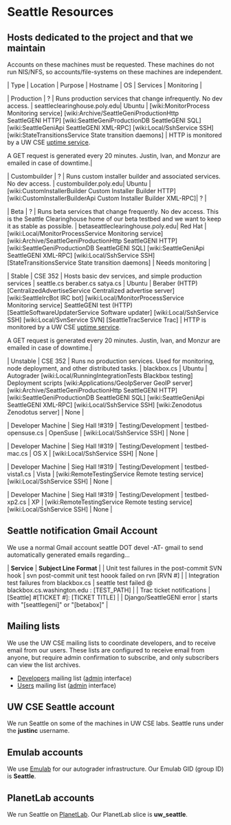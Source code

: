 # Seattle Resources

## Hosts dedicated to the project and that we maintain

Accounts on these machines must be requested. These machines do not run NIS/NFS, so accounts/file-systems on these machines are independent.

| Type | Location | Purpose | Hostname | OS | Services | Monitoring |

| Production | ? | Runs production services that change infrequently. 
 No dev access. | seattleclearinghouse.poly.edu| Ubuntu | [wiki:MonitorProcess Monitoring service] 
 [wiki:Archive/SeattleGeniProductionHttp SeattleGENI HTTP] 
 [wiki:SeattleGeniProductionDB SeattleGENI SQL] 
 [wiki:SeattleGeniApi SeattleGENI XML-RPC] 
 [wiki:Local/SshService SSH] 
 [wiki:StateTransitionsService State transition daemons] | HTTP is monitored by a UW CSE [uptime service](http://weblogin.cs.washington.edu/www_is_up).

A GET request is generated every 20 minutes. Justin, Ivan, and Monzur are emailed in case of downtime.|

| Custombuilder | ? | Runs custom installer builder and associated services. 
 No dev access. | custombuilder.poly.edu| Ubuntu | [wiki:CustomInstallerBuilder Custom Installer Builder HTTP] 
 [wiki:CustomInstallerBuilderApi Custom Installer Builder XML-RPC]| ? |

| Beta | ? | Runs beta services that change frequently. 
 No dev access. This is the Seattle Clearinghouse home of our beta testbed and we want to keep it as stable as possible. | betaseattleclearinghouse.poly.edu| Red Hat | [wiki:Local/MonitorProcessService Monitoring service] 
 [wiki:Archive/SeattleGeniProductionHttp SeattleGENI HTTP] 
 [wiki:SeattleGeniProductionDB SeattleGENI SQL] 
 [wiki:SeattleGeniApi SeattleGENI XML-RPC] 
 [wiki:Local/SshService SSH] 
 [StateTransitionsService State transition daemons] | Needs monitoring |

| Stable | CSE 352 | Hosts basic dev services, and simple production services | seattle.cs 
 beraber.cs 
 satya.cs | Ubuntu | Beraber (HTTP) 
 [CentralizedAdvertiseService Centralized advertise server] 
 [wiki:SeattleIrcBot IRC bot] 
 [wiki:Local/MonitorProcessService Monitoring service] 
 SeattleGENI test (HTTP) 
 [SeattleSoftwareUpdaterService Software updater] 
 [wiki:Local/SshService SSH] 
 [wiki:Local/SvnService SVN] 
 [SeattleTracService Trac] | HTTP is monitored by a UW CSE [uptime service](http://weblogin.cs.washington.edu/www_is_up).

A GET request is generated every 20 minutes. Justin, Ivan, and Monzur are emailed in case of downtime.|


| Unstable | CSE 352 | Runs no production services. Used for monitoring, node deployment, and other distributed tasks. | blackbox.cs | Ubuntu | Autograder 
  [wiki:Local/RunningIntegrationTests Blackbox testing] 
 Deployment scripts 
 [wiki:Applications/GeoIpServer GeoIP server] 
 [wiki:Archive/SeattleGeniProductionHttp SeattleGENI HTTP] 
 [wiki:SeattleGeniProductionDB SeattleGENI SQL] 
 [wiki:SeattleGeniApi SeattleGENI XML-RPC] 
 [wiki:Local/SshService SSH] 
 [wiki:Zenodotus Zenodotus server] 
 | None |

| Developer Machine | Sieg Hall !#319 | Testing/Development | testbed-opensuse.cs | OpenSuse | [wiki:Local/SshService SSH] | None |

| Developer Machine | Sieg Hall !#319 | Testing/Development | testbed-mac.cs | OS X | [wiki:Local/SshService SSH] | None |

| Developer Machine | Sieg Hall !#319 | Testing/Development | testbed-vista1.cs | Vista | [wiki:RemoteTestingService Remote testing service] 
 [wiki:Local/SshService SSH] | None |

| Developer Machine | Sieg Hall !#319 | Testing/Development | testbed-xp2.cs | XP | [wiki:RemoteTestingService Remote testing service] 
 [wiki:Local/SshService SSH] | None |


## Seattle notification Gmail Account
We use a normal Gmail account seattle DOT devel -AT- gmail to send automatically generated emails regarding...

| **Service**                                  | **Subject Line Format**                                      |
| Unit test failures in the post-commit SVN hook | svn post-commit unit test hoook failed on rvn [RVN #]          |
| Integration test failures from blackbox.cs     | seattle test failed @ blackbox.cs.washington.edu : [TEST_PATH] |
| Trac ticket notifications                      | [Seattle] #[TICKET #]: [TICKET TITLE]                          |
| Django/SeattleGENI error                       | starts with "[seattlegeni]" or "[betabox]"                     |


## Mailing lists
We use the UW CSE mailing lists to coordinate developers, and to receive email from our users. These lists are configured to receive email from anyone, but require admin confirmation to subscribe, and only subscribers can view the list archives.

 * [Developers](https://mailman.cs.washington.edu/mailman/listinfo/seattle-devel) mailing list ([admin](https://mailman.cs.washington.edu/mailman/admin/seattle-devel) interface)
 * [Users](https://mailman.cs.washington.edu/mailman/listinfo/seattle-users) mailing list ([admin](https://mailman.cs.washington.edu/mailman/admin/seattle-users) interface)


## UW CSE Seattle account
We run Seattle on some of the machines in UW CSE labs. Seattle runs under the **justinc** username.


## Emulab accounts
We use [Emulab](http://www.emulab.net) for our autograder infrastructure. Our Emulab GID (group ID) is **Seattle**.


## PlanetLab accounts
We run Seattle on [PlanetLab](http://planet-lab.org/). Our PlanetLab slice is **uw_seattle**.